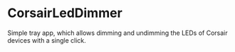# CorsairLedDimmer
Simple tray app, which allows dimming and undimming the LEDs of Corsair devices with a single click.

